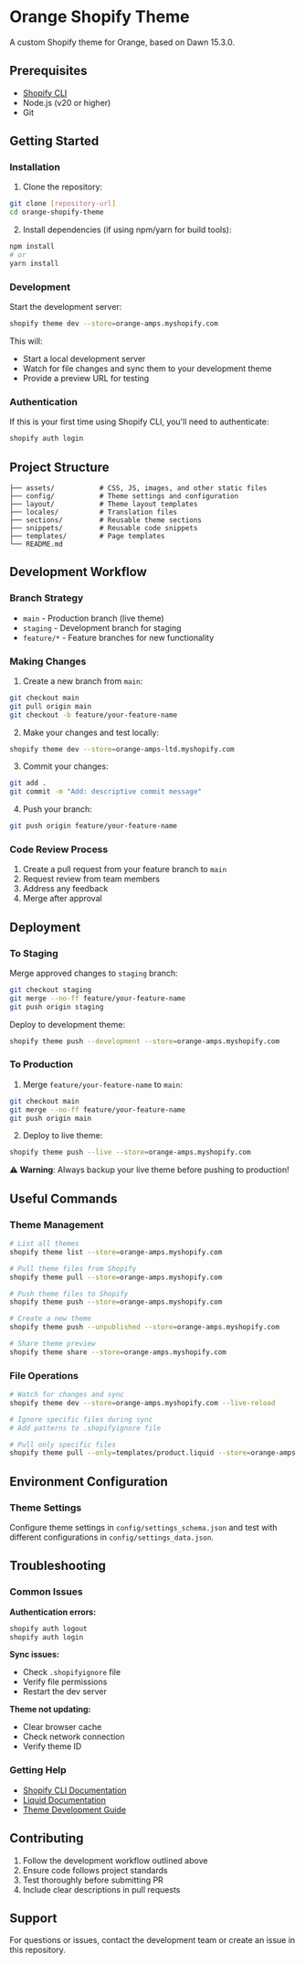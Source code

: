 # Orange Shopify Theme

A custom Shopify theme for Orange, based on Dawn 15.3.0.

## Prerequisites

- [Shopify CLI](https://shopify.dev/docs/themes/tools/cli/install)
- Node.js (v20 or higher)
- Git

## Getting Started

### Installation

1. Clone the repository:
```bash
git clone [repository-url]
cd orange-shopify-theme
```

2. Install dependencies (if using npm/yarn for build tools):
```bash
npm install
# or
yarn install
```

### Development

Start the development server:
```bash
shopify theme dev --store=orange-amps.myshopify.com
```

This will:
- Start a local development server
- Watch for file changes and sync them to your development theme
- Provide a preview URL for testing

### Authentication

If this is your first time using Shopify CLI, you'll need to authenticate:
```bash
shopify auth login
```

## Project Structure

```
├── assets/           # CSS, JS, images, and other static files
├── config/           # Theme settings and configuration
├── layout/           # Theme layout templates
├── locales/          # Translation files
├── sections/         # Reusable theme sections
├── snippets/         # Reusable code snippets
├── templates/        # Page templates
└── README.md
```

## Development Workflow

### Branch Strategy

- `main` - Production branch (live theme)
- `staging` - Development branch for staging
- `feature/*` - Feature branches for new functionality

### Making Changes

1. Create a new branch from `main`:
```bash
git checkout main
git pull origin main
git checkout -b feature/your-feature-name
```

2. Make your changes and test locally:
```bash
shopify theme dev --store=orange-amps-ltd.myshopify.com
```

3. Commit your changes:
```bash
git add .
git commit -m "Add: descriptive commit message"
```

4. Push your branch:
```bash
git push origin feature/your-feature-name
```

### Code Review Process

1. Create a pull request from your feature branch to `main`
2. Request review from team members
3. Address any feedback
4. Merge after approval

## Deployment

### To Staging

Merge approved changes to `staging` branch:
```bash
git checkout staging
git merge --no-ff feature/your-feature-name
git push origin staging
```

Deploy to development theme:
```bash
shopify theme push --development --store=orange-amps.myshopify.com
```

### To Production

1. Merge `feature/your-feature-name` to `main`:
```bash
git checkout main
git merge --no-ff feature/your-feature-name
git push origin main
```

2. Deploy to live theme:
```bash
shopify theme push --live --store=orange-amps.myshopify.com
```

⚠️ **Warning**: Always backup your live theme before pushing to production!

## Useful Commands

### Theme Management

```bash
# List all themes
shopify theme list --store=orange-amps.myshopify.com

# Pull theme files from Shopify
shopify theme pull --store=orange-amps.myshopify.com

# Push theme files to Shopify
shopify theme push --store=orange-amps.myshopify.com

# Create a new theme
shopify theme push --unpublished --store=orange-amps.myshopify.com

# Share theme preview
shopify theme share --store=orange-amps.myshopify.com
```

### File Operations

```bash
# Watch for changes and sync
shopify theme dev --store=orange-amps.myshopify.com --live-reload

# Ignore specific files during sync
# Add patterns to .shopifyignore file

# Pull only specific files
shopify theme pull --only=templates/product.liquid --store=orange-amps.myshopify.com
```

## Environment Configuration

### Theme Settings

Configure theme settings in `config/settings_schema.json` and test with different configurations in `config/settings_data.json`.

## Troubleshooting

### Common Issues

**Authentication errors:**
```bash
shopify auth logout
shopify auth login
```

**Sync issues:**
- Check `.shopifyignore` file
- Verify file permissions
- Restart the dev server

**Theme not updating:**
- Clear browser cache
- Check network connection
- Verify theme ID

### Getting Help

- [Shopify CLI Documentation](https://shopify.dev/docs/themes/tools/cli)
- [Liquid Documentation](https://shopify.dev/docs/api/liquid)
- [Theme Development Guide](https://shopify.dev/docs/themes)

## Contributing

1. Follow the development workflow outlined above
2. Ensure code follows project standards
3. Test thoroughly before submitting PR
4. Include clear descriptions in pull requests

## Support

For questions or issues, contact the development team or create an issue in this repository.
